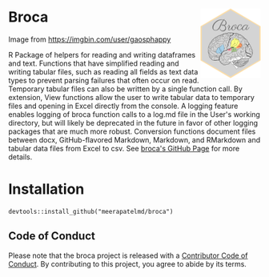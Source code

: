 # Broca <img src="man/figures/logo.png" align="right" width="120" />     
 
Image from https://imgbin.com/user/gaosphappy     

R Package of helpers for reading and writing dataframes and text. Functions that have simplified reading and writing tabular files, such as reading all fields as text data types
    to prevent parsing failures that often occur on read. Temporary
    tabular files can also be written by a single function call. By
    extension, View functions allow the user to write tabular data to
    temporary files and opening in Excel directly from the console. A
    logging feature enables logging of broca function calls to a log.md
    file in the User's working directory, but will likely be deprecated in
    the future in favor of other logging packages that are much more
    robust. Conversion functions document files between docx,
    GitHub-flavored Markdown, Markdown, and RMarkdown and tabular data
    files from Excel to csv. See [broca's GitHub Page](https://meerapatelmd.github.io/broca/) for more details.  
    
# Installation  
 
```
devtools::install_github("meerapatelmd/broca")  
```   


## Code of Conduct  

Please note that the broca project is released with a [Contributor Code of Conduct](https://contributor-covenant.org/version/2/0/CODE_OF_CONDUCT.html). By contributing to this project, you agree to abide by its terms.  

